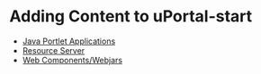 # Adding Content to uPortal-start

-   [Java Portlet Applications](portlets.md)
-   [Resource Server](resource-server.md)
-   [Web Components/Webjars](webjars.md)
